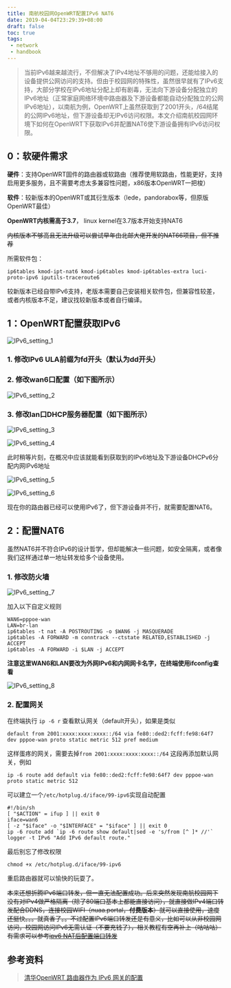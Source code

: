 ```yaml
---
title: 南航校园网OpenWRT配置IPv6 NAT6
date: 2019-04-04T23:29:39+08:00
draft: false
toc: true
tags:
 - network
 - handbook
---
```

> 当前IPv6越来越流行，不但解决了IPv4地址不够用的问题，还能给接入的设备提供公网访问的支持。但由于校园网的特殊性，虽然很早就有了IPv6支持，大部分学校在IPv6地址分配上却有剧毒，无法向下游设备分配独立的IPv6地址（正常家庭网络环境中路由器及下游设备都能自动分配独立的公网IPv6地址），以南航为例，OpenWRT上虽然获取到了2001开头，/64结尾的公网IPv6地址，但下游设备却无IPv6访问权限。本文介绍南航校园网环境下如何在OpenWRT下获取IPv6并配置NAT6使下游设备拥有IPv6访问权限。

## 0：软硬件需求

**硬件**：支持OpenWRT固件的路由器或软路由（推荐使用软路由，性能更好，支持启用更多服务，且不需要考虑太多兼容性问题，x86版本OpenWRT一把梭）

**软件**：较新版本的OpenWRT或其衍生版本（lede，pandorabox等，但原版OpenWRT最佳）

**OpenWRT内核需高于3.7**， linux kernel在3.7版本开始支持NAT6

~~内核版本不够高且无法升级可以尝试早年由北邮大佬开发的NAT66项目，但不推荐~~

所需软件包：

```shell
ip6tables kmod-ipt-nat6 kmod-ip6tables kmod-ip6tables-extra luci-proto-ipv6 iputils-traceroute6
```

较新版本已经自带IPv6支持，老版本需要自己安装相关软件包，但兼容性较差，或者内核版本不足，建议找较新版本或者自行编译。

## 1：OpenWRT配置获取IPv6

![IPv6_setting_1](https://blog-1251984664.cos.ap-shanghai.myqcloud.com/UTOOLS1588304901671.png/compress)

### 1. 修改IPv6 ULA前缀为fd开头（默认为dd开头）
### 2. 修改wan6口配置（如下图所示）

![IPv6_setting_2](https://blog-1251984664.cos.ap-shanghai.myqcloud.com/UTOOLS1588304939503.png/compress)

### 3. 修改lan口DHCP服务器配置（如下图所示）

![IPv6_setting_3](https://blog-1251984664.cos.ap-shanghai.myqcloud.com/UTOOLS1588304973656.png/compress)

![IPv6_setting_4](https://blog-1251984664.cos.ap-shanghai.myqcloud.com/UTOOLS1588304997028.png/compress)

此时稍等片刻，在概况中应该就能看到获取到的IPv6地址及下游设备DHCPv6分配内网IPv6地址

![IPv6_setting_5](https://blog-1251984664.cos.ap-shanghai.myqcloud.com/UTOOLS1588305013341.png/compress)

![IPv6_setting_6](https://blog-1251984664.cos.ap-shanghai.myqcloud.com/UTOOLS1588305030637.png/compress)

现在你的路由器已经可以使用IPv6了，但下游设备并不行，就需要配置NAT6。

## 2：配置NAT6

虽然NAT6并不符合IPv6的设计哲学，但却能解决一些问题，如安全隔离，或者像我们这样通过单一地址转发给多个设备使用。

### 1. 修改防火墙

![IPv6_setting_7](https://blog-1251984664.cos.ap-shanghai.myqcloud.com/UTOOLS1588305046715.png/compress)

加入以下自定义规则

```shell
WAN6=pppoe-wan
LAN=br-lan
ip6tables -t nat -A POSTROUTING -o $WAN6 -j MASQUERADE
ip6tables -A FORWARD -m conntrack --ctstate RELATED,ESTABLISHED -j ACCEPT
ip6tables -A FORWARD -i $LAN -j ACCEPT
```

**注意这里WAN6和LAN要改为外网IPv6和内网网卡名字，在终端使用ifconfig查看**

![IPv6_setting_8](https://blog-1251984664.cos.ap-shanghai.myqcloud.com/UTOOLS1588305068355.png/compress)

### 2. 配置网关

   在终端执行 `ip -6 r` 查看默认网关（default开头），如果是类似

   `default from 2001:xxxx:xxxx:xxxx::/64 via fe80::ded2:fcff:fe98:64f7 dev pppoe-wan proto static metric 512 pref medium`

这样蛋疼的网关，需要去掉`from 2001:xxxx:xxxx:xxxx::/64` 这段再添加默认网关，例如

`ip -6 route add default via fe80::ded2:fcff:fe98:64f7 dev pppoe-wan proto static metric 512`

可以建立一个`/etc/hotplug.d/iface/99-ipv6`实现自动配置

```shell
#!/bin/sh
[ "$ACTION" = ifup ] || exit 0
iface=wan6
[ -z "$iface" -o "$INTERFACE" = "$iface" ] || exit 0
ip -6 route add `ip -6 route show default|sed -e 's/from [^ ]* //'`
logger -t IPv6 "Add IPv6 default route."
```

最后别忘了修改权限

`chmod +x /etc/hotplug.d/iface/99-ipv6`

重启路由器就可以愉快的玩耍了。



~~本来还想折腾IPv6端口转发，但一直无法配置成功。后来突然发现南航校园网下没有对IPv4做严格隔离（除了80端口基本上都能直接访问），就直接做IPv4端口转发配合DDNS，连接校园WIFI（nuaa.portal，**付费版本**）就可以直接使用，速度还挺快。。。就真香了。。不过配置IPv6端口转发还是有意义，比如可以从非校园网访问，校园网访问IPv6无需认证（不要充钱了），相关教程有空再补上（咕咕咕）有需求可以参考[ipv6 NAT后配置端口转发](https://shura.eu.org/2018/12/06/ipv6-NAT%E5%90%8E%E9%85%8D%E7%BD%AE%E7%AB%AF%E5%8F%A3%E8%BD%AC%E5%8F%91/)~~



## 参考资料

> [清华OpenWRT 路由器作为 IPv6 网关的配置](<https://github.com/tuna/ipv6.tsinghua.edu.cn/blob/master/openwrt.md>)